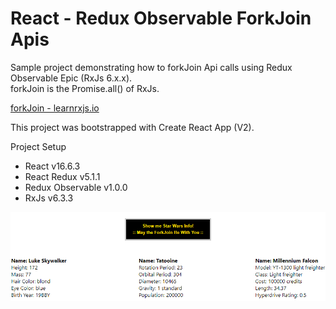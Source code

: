 # React - Redux Observable ForkJoin Apis
Sample project demonstrating how to forkJoin Api calls using Redux Observable Epic (RxJs 6.x.x).  
forkJoin is the Promise.all() of RxJs.

[forkJoin - learnrxjs.io](https://www.learnrxjs.io/operators/combination/forkjoin.html)

This project was bootstrapped with Create React App (V2).

Project Setup
* React v16.6.3
* React Redux v5.1.1
* Redux Observable v1.0.0
* RxJs v6.3.3

![screenshot](/screenshot.png?raw=true)